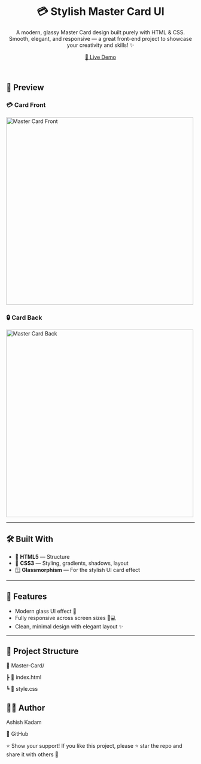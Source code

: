 <h1 align="center">💳 Stylish Master Card UI</h1>

<p align="center">
  A modern, glassy Master Card design built purely with HTML & CSS. <br>
  Smooth, elegant, and responsive — a great front-end project to showcase your creativity and skills! ✨
</p>

<p align="center">
  <a href="https://ashishkadam03.github.io/Master-Card/" target="_blank">🚀 Live Demo</a>
</p>

<br>

## 📸 Preview

### 💳 Card Front
<img src="images/master-card-front.png" alt="Master Card Front" width="500"/>

### 🔒 Card Back
<img src="images/master-card-back.png" alt="Master Card Back" width="500"/>


---

## 🛠️ Built With

- 🧱 **HTML5** — Structure
- 🎨 **CSS3** — Styling, gradients, shadows, layout
- 🪟 **Glassmorphism** — For the stylish UI card effect

---

## 🔧 Features

- Modern glass UI effect 💠
- Fully responsive across screen sizes 📱💻
- Clean, minimal design with elegant layout ✨

---

## 📂 Project Structure
📁 Master-Card/

┣ 📄 index.html

┗ 📄 style.css

## 🙋‍♂️ Author
Ashish Kadam

🔗 GitHub

⭐ Show your support!
If you like this project, please ⭐ star the repo and share it with others 💖
